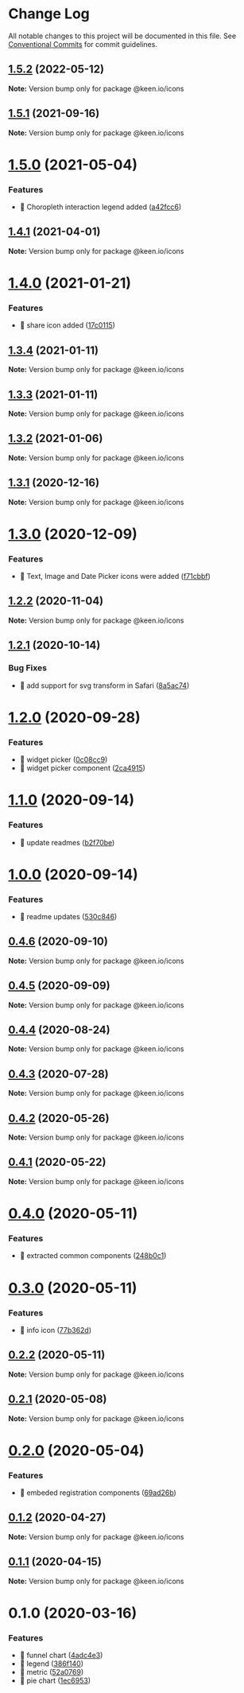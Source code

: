 # Change Log

All notable changes to this project will be documented in this file.
See [Conventional Commits](https://conventionalcommits.org) for commit guidelines.

## [1.5.2](https://github.com/keen/keen/compare/@keen.io/icons@1.5.1...@keen.io/icons@1.5.2) (2022-05-12)

**Note:** Version bump only for package @keen.io/icons





## [1.5.1](https://github.com/keen/keen/compare/@keen.io/icons@1.5.0...@keen.io/icons@1.5.1) (2021-09-16)

**Note:** Version bump only for package @keen.io/icons





# [1.5.0](https://github.com/keen/keen/compare/@keen.io/icons@1.4.1...@keen.io/icons@1.5.0) (2021-05-04)


### Features

* 🎸 Choropleth interaction legend added ([a42fcc6](https://github.com/keen/keen/commit/a42fcc6647b9d7c098f107fb5f9471e1fa9b8479))





## [1.4.1](https://github.com/keen/keen/compare/@keen.io/icons@1.4.0...@keen.io/icons@1.4.1) (2021-04-01)

**Note:** Version bump only for package @keen.io/icons





# [1.4.0](https://github.com/keen/keen/compare/@keen.io/icons@1.3.4...@keen.io/icons@1.4.0) (2021-01-21)


### Features

* 🎸 share icon added ([17c0115](https://github.com/keen/keen/commit/17c0115624d533a8b6d5c6200f3bba2373dafeb1))





## [1.3.4](https://github.com/keen/keen/compare/@keen.io/icons@1.3.3...@keen.io/icons@1.3.4) (2021-01-11)

**Note:** Version bump only for package @keen.io/icons





## [1.3.3](https://github.com/keen/keen/compare/@keen.io/icons@1.3.2...@keen.io/icons@1.3.3) (2021-01-11)

**Note:** Version bump only for package @keen.io/icons





## [1.3.2](https://github.com/keen/keen/compare/@keen.io/icons@1.3.1...@keen.io/icons@1.3.2) (2021-01-06)

**Note:** Version bump only for package @keen.io/icons





## [1.3.1](https://github.com/keen/keen/compare/@keen.io/icons@1.3.0...@keen.io/icons@1.3.1) (2020-12-16)

**Note:** Version bump only for package @keen.io/icons





# [1.3.0](https://github.com/keen/keen/compare/@keen.io/icons@1.2.2...@keen.io/icons@1.3.0) (2020-12-09)


### Features

* 🎸 Text, Image and Date Picker icons were added ([f71cbbf](https://github.com/keen/keen/commit/f71cbbf6b9cd8f514fdaf51af6f5dee71e347f15))





## [1.2.2](https://github.com/keen/keen/compare/@keen.io/icons@1.2.1...@keen.io/icons@1.2.2) (2020-11-04)

**Note:** Version bump only for package @keen.io/icons





## [1.2.1](https://github.com/keen/keen/compare/@keen.io/icons@1.2.0...@keen.io/icons@1.2.1) (2020-10-14)


### Bug Fixes

* 🐛 add support for svg transform in Safari ([8a5ac74](https://github.com/keen/keen/commit/8a5ac74eb1066eedce550d0f620bdeea19d8d9a5))





# [1.2.0](https://github.com/keen/keen/compare/@keen.io/icons@1.1.0...@keen.io/icons@1.2.0) (2020-09-28)


### Features

* 🎸 widget picker ([0c08cc9](https://github.com/keen/keen/commit/0c08cc992d999238710f960b600f3bf09b3d0ecb))
* 🎸 widget picker component ([2ca4915](https://github.com/keen/keen/commit/2ca4915b505cb814abe50d8ef9063b7c9852011d))





# [1.1.0](https://github.com/keen/keen/compare/@keen.io/icons@1.0.0...@keen.io/icons@1.1.0) (2020-09-14)


### Features

* 🎸 update readmes ([b2f70be](https://github.com/keen/keen/commit/b2f70bec7c7e73c4fd8012e7ce3b847d316e71a8))





# [1.0.0](https://github.com/keen/keen/compare/@keen.io/icons@0.4.6...@keen.io/icons@1.0.0) (2020-09-14)


### Features

* 🎸 readme updates ([530c846](https://github.com/keen/keen/commit/530c846a7424c10260c08a3ee908252e0e39fecb))





## [0.4.6](https://github.com/keen/keen/compare/@keen.io/icons@0.4.5...@keen.io/icons@0.4.6) (2020-09-10)

**Note:** Version bump only for package @keen.io/icons





## [0.4.5](https://github.com/keen/keen/compare/@keen.io/icons@0.4.4...@keen.io/icons@0.4.5) (2020-09-09)

**Note:** Version bump only for package @keen.io/icons





## [0.4.4](https://github.com/keen/keen/compare/@keen.io/icons@0.4.3...@keen.io/icons@0.4.4) (2020-08-24)

**Note:** Version bump only for package @keen.io/icons





## [0.4.3](https://github.com/keen/keen/compare/@keen.io/icons@0.4.2...@keen.io/icons@0.4.3) (2020-07-28)

**Note:** Version bump only for package @keen.io/icons





## [0.4.2](https://github.com/keen/keen/compare/@keen.io/icons@0.4.1...@keen.io/icons@0.4.2) (2020-05-26)

**Note:** Version bump only for package @keen.io/icons





## [0.4.1](https://github.com/keen/keen/compare/@keen.io/icons@0.4.0...@keen.io/icons@0.4.1) (2020-05-22)

**Note:** Version bump only for package @keen.io/icons





# [0.4.0](https://github.com/keen/keen/compare/@keen.io/icons@0.3.0...@keen.io/icons@0.4.0) (2020-05-11)


### Features

* 🎸 extracted common components ([248b0c1](https://github.com/keen/keen/commit/248b0c18fe20b7958482d30d63055fcb64a4c015))





# [0.3.0](https://github.com/keen/keen/compare/@keen.io/icons@0.2.2...@keen.io/icons@0.3.0) (2020-05-11)


### Features

* 🎸 info icon ([77b362d](https://github.com/keen/keen/commit/77b362d7aa97af209913683066c2e53af50541c9))





## [0.2.2](https://github.com/keen/keen/compare/@keen.io/icons@0.2.1...@keen.io/icons@0.2.2) (2020-05-11)

**Note:** Version bump only for package @keen.io/icons





## [0.2.1](https://github.com/keen/keen/compare/@keen.io/icons@0.2.0...@keen.io/icons@0.2.1) (2020-05-08)

**Note:** Version bump only for package @keen.io/icons





# [0.2.0](https://github.com/keen/keen/compare/@keen.io/icons@0.1.2...@keen.io/icons@0.2.0) (2020-05-04)


### Features

* 🎸 embeded registration components ([69ad26b](https://github.com/keen/keen/commit/69ad26beaa95fcd07297adc45bd1f09137034209))





## [0.1.2](https://github.com/keen/keen/compare/@keen.io/icons@0.1.1...@keen.io/icons@0.1.2) (2020-04-27)

**Note:** Version bump only for package @keen.io/icons





## [0.1.1](https://github.com/keen/keen/compare/@keen.io/icons@0.1.0...@keen.io/icons@0.1.1) (2020-04-15)

**Note:** Version bump only for package @keen.io/icons





# 0.1.0 (2020-03-16)


### Features

* 🎸 funnel chart ([4adc4e3](https://github.com/keen/keen/commit/4adc4e3cca98f8855b57173dac67cd840fe09d2d))
* 🎸 legend ([386f140](https://github.com/keen/keen/commit/386f140b9c1626807988d152470708fed6075c56))
* 🎸 metric ([52a0769](https://github.com/keen/keen/commit/52a07699a95b190a78429bad2d0a40d838bb1358))
* 🎸 pie chart ([1ec6953](https://github.com/keen/keen/commit/1ec6953d04d5d2dd9f487f7d371c2fb9637b0eb8))
